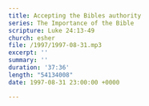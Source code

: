 ```yaml
---
title: Accepting the Bibles authority
series: The Importance of the Bible
scripture: Luke 24:13-49
church: esher
file: /1997/1997-08-31.mp3
excerpt: ''
summary: ''
duration: '37:36'
length: "54134008"
date: 1997-08-31 23:00:00 +0000

---
```

